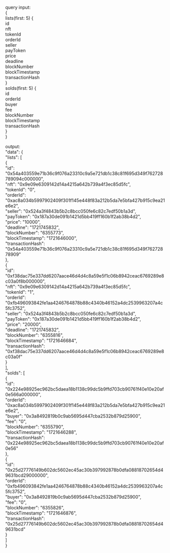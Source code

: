 query input:  
{  
  lists(first: 5) {  
    id  
    nft  
    tokenId  
    orderId  
    seller  
    payToken  
    price  
    deadline  
    blockNumber  
    blockTimestamp  
    transactionHash  
  }  
  solds(first: 5) {  
    id  
    orderId  
    buyer  
    fee  
    blockNumber  
    blockTimestamp  
    transactionHash  
  }  
}  

output:  
  "data": {  
    "lists": [  
      {  
        "id": "0x54a403559e71b36c9f076a23310c9a5e721db1c38c81f695d349f762728789094c000000",  
        "nft": "0x9e09e6309142d14a4215a642b739a4f3ec85d5fc",  
        "tokenId": "0",  
        "orderId": "0xac8a034b5997902409f301f145e448f83a212b5da7e5bfa427b915c9ea21e6e2",  
        "seller": "0x524a3f4843b5b2c8bcc050fe6c82c7edf50b1a3d",  
        "payToken": "0x187a30de091b1421d5bb419ff160b1f2ab38b4d2",  
        "price": "10000",  
        "deadline": "1721745832",  
        "blockNumber": "6355773",  
        "blockTimestamp": "1721646000",  
        "transactionHash": "0x54a403559e71b36c9f076a23310c9a5e721db1c38c81f695d349f76272878909"  
      },  
      {  
        "id": "0xf38dac75e337dd6207aace46d4d4c8a59e5f1c06b8942ceac6769289e8c03a0f8b000000",  
        "nft": "0x9e09e6309142d14a4215a642b739a4f3ec85d5fc",  
        "tokenId": "1",  
        "orderId": "0xfb496093842fe1aa4246764878b88c4340b46152a4dc2539963207a4c5fc3752",  
        "seller": "0x524a3f4843b5b2c8bcc050fe6c82c7edf50b1a3d",  
        "payToken": "0x187a30de091b1421d5bb419ff160b1f2ab38b4d2",  
        "price": "20000",  
        "deadline": "1721745832",  
        "blockNumber": "6355816",  
        "blockTimestamp": "1721646684",  
        "transactionHash": "0xf38dac75e337dd6207aace46d4d4c8a59e5f1c06b8942ceac6769289e8c03a0f"  
      }  
    ],  
    "solds": [  
      {  
        "id": "0x224e98925ec962bc5daea18b1138c99dc5b9ffd703cb90761f40e10e20af0e566a000000",  
        "orderId": "0xac8a034b5997902409f301f145e448f83a212b5da7e5bfa427b915c9ea21e6e2",  
        "buyer": "0x3a8492819b0c9ab5695d447cba2532b879d25900",  
        "fee": "0",  
        "blockNumber": "6355790",  
        "blockTimestamp": "1721646288",  
        "transactionHash": "0x224e98925ec962bc5daea18b1138c99dc5b9ffd703cb90761f40e10e20af0e56"  
      },  
      {  
        "id": "0x25d27776149b602dc5602ec45ac30b397992878b0dfa08818702654d49631bcd29000000",  
        "orderId": "0xfb496093842fe1aa4246764878b88c4340b46152a4dc2539963207a4c5fc3752",  
        "buyer": "0x3a8492819b0c9ab5695d447cba2532b879d25900",  
        "fee": "0",  
        "blockNumber": "6355826",  
        "blockTimestamp": "1721646876",  
        "transactionHash": "0x25d27776149b602dc5602ec45ac30b397992878b0dfa08818702654d49631bcd"  
      }  
    ]  
}  